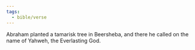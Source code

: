 ```yaml
---
tags:
  - bible/verse
---
```

Abraham planted a tamarisk tree in Beersheba, and there he called on the name of Yahweh, the Everlasting God.